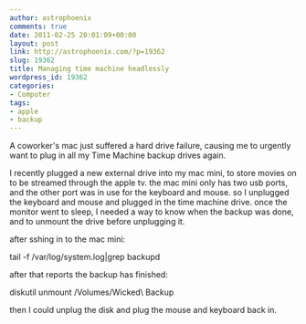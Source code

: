 ```yaml
---
author: astrophoenix
comments: true
date: 2011-02-25 20:01:09+00:00
layout: post
link: http://astrophoenix.com/?p=19362
slug: 19362
title: Managing time machine headlessly
wordpress_id: 19362
categories:
- Computer
tags:
- apple
- backup
---
```


A coworker's mac just suffered a hard drive failure, causing me to urgently want to plug in all my Time Machine backup drives again.

I recently plugged a new external drive into my mac mini, to store movies on to be streamed through the apple tv. the mac mini only has two usb ports, and the other port was in use for the keyboard and mouse. so I unplugged the keyboard and mouse and plugged in the time machine drive.  once the monitor went to sleep, I needed a way to know when the backup was done, and to unmount the drive before unplugging it.

after sshing in to the mac mini:

tail -f /var/log/system.log|grep backupd

after that reports the backup has finished:

diskutil unmount /Volumes/Wicked\ Backup

then I could unplug the disk and plug the mouse and keyboard back in.
